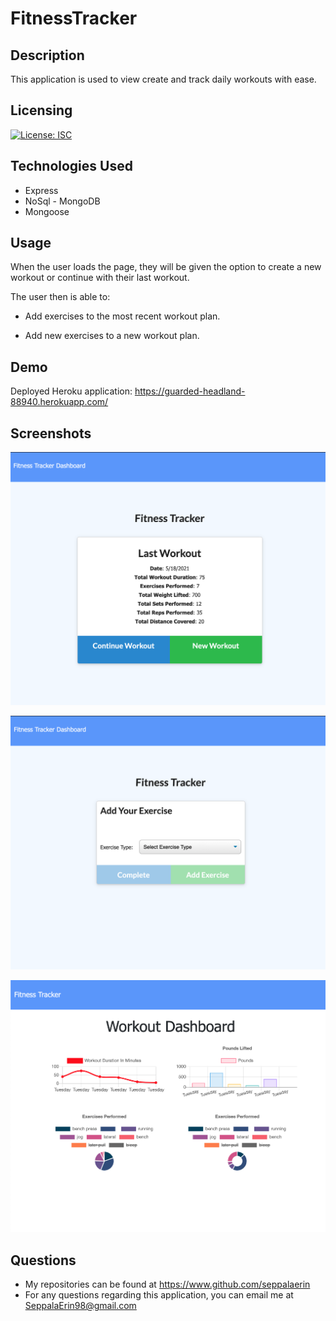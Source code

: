 # FitnessTracker

## Description

This application is used to view create and track daily workouts with ease.

## Licensing

[![License: ISC](https://img.shields.io/badge/License-ISC-blue.svg)](https://opensource.org/licenses/ISC)


## Technologies Used

* Express
* NoSql - MongoDB
* Mongoose

## Usage

When the user loads the page, they will be given the option to create a new workout or continue with their last workout.

The user then is able to:

  * Add exercises to the most recent workout plan.

  * Add new exercises to a new workout plan.

## Demo

Deployed Heroku application: https://guarded-headland-88940.herokuapp.com/
## Screenshots

![homepage](./public/images/tracker1.png)

![exercise](./public/images/tracker2.png)

![dashboard](./public/images/tracker3.png)

## Questions
* My repositories can be found at https://www.github.com/seppalaerin
* For any questions regarding this application, you can email me at SeppalaErin98@gmail.com
